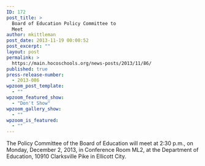```yaml
---
ID: 172
post_title: >
  Board of Education Policy Committee to
  Meet
author: mkittleman
post_date: 2013-11-19 00:00:52
post_excerpt: ""
layout: post
permalink: >
  https://main.hocoschools.org/news-posts/2013/11/86/
published: true
press-release-number:
  - 2013-086
wpzoom_post_template:
  - ""
wpzoom_featured_show:
  - "Don't Show"
wpzoom_gallery_show:
  - ""
wpzoom_is_featured:
  - ""
---
```

The Policy Committee of the Board of Education will meet at 2:30 p.m., on Monday, December 2, 2013, in Conference Room ML2, at the Department of Education, 10910 Clarksville Pike in Ellicott City.